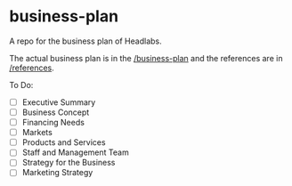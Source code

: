 # business-plan
A repo for the business plan of Headlabs.

The actual business plan is in the [/business-plan](/business-plan) and the references are in [/references](/references).

To Do:
- [ ] Executive Summary  
- [ ] Business Concept  
- [ ] Financing Needs  
- [ ] Markets  
- [ ] Products and Services  
- [ ] Staff and Management Team  
- [ ] Strategy for the Business  
- [ ] Marketing Strategy  